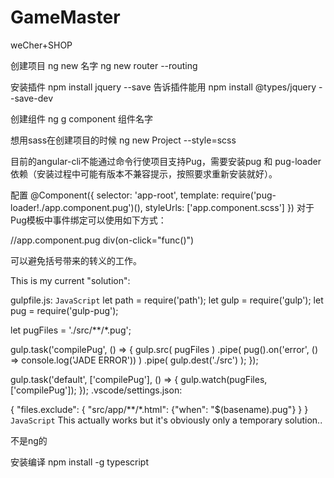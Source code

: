 # GameMaster
weCher+SHOP

创建项目
ng new 名字
ng new router --routing

安装插件
npm install jquery --save
告诉插件能用
npm install @types/jquery --save-dev

创建组件
ng g component 组件名字

想用sass在创建项目的时候
ng new Project --style=scss

目前的angular-cli不能通过命令行使项目支持Pug，需要安装pug 和 pug-loader依赖（安装过程中可能有版本不兼容提示，按照要求重新安装就好）。

配置
@Component({
 selector: 'app-root',
 template: require('pug-loader!./app.component.pug')(),
 styleUrls: ['app.component.scss']
})
对于Pug模板中事件绑定可以使用如下方式：

//app.component.pug
div(on-click="func()")

可以避免括号带来的转义的工作。


This is my current "solution":

gulpfile.js:
`JavaScript`
let path = require('path');
let gulp = require('gulp');
let pug  = require('gulp-pug');

let pugFiles = './src/**/*.pug';

gulp.task('compilePug', () => {
  gulp.src( pugFiles )
    .pipe( pug().on('error', () => console.log('JADE ERROR')) )
    .pipe( gulp.dest('./src') );
});

gulp.task('default', ['compilePug'], () => {
  gulp.watch(pugFiles, ['compilePug']);
});
.vscode/settings.json:

{
  "files.exclude": {
      "src/app/**/*.html": {"when": "$(basename).pug"}
  }
}
`JavaScript`
This actually works but it's obviously only a temporary solution..





不是ng的

安装编译
npm install -g typescript